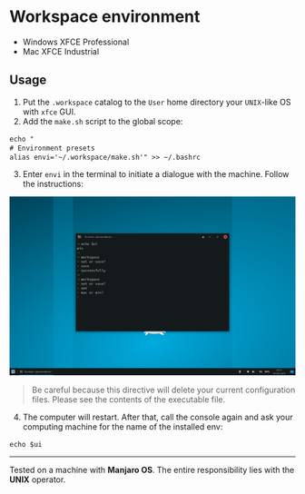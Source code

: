 # Workspace environment

- Windows XFCE Professional
- Mac XFCE Industrial

## Usage

1. Put the `.workspace` catalog to the `User` home directory your `UNIX`-like OS with `xfce` GUI.
2. Add the `make.sh` script to the global scope:

```
echo "
# Environment presets
alias envi='~/.workspace/make.sh'" >> ~/.bashrc
```

3. Enter `envi` in the terminal to initiate a dialogue with the machine. Follow the instructions:

![](usage.png)

> Be careful because this directive will delete your current configuration files. Please see the contents of the executable file.

4. The computer will restart. After that, call the console again and ask your computing machine for the name of the installed env:

```
echo $ui
```

---

Tested on a machine with **Manjaro OS**. The entire responsibility lies with the **UNIX** operator.